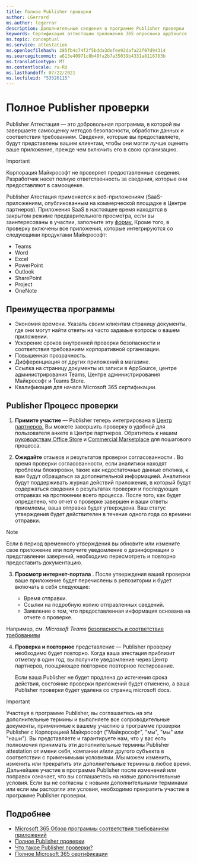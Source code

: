 ```yaml
---
title: Полное Publisher проверки
author: LGerrard
ms.author: legerrar
description: Дополнительные сведения о программе Publisher проверки
keywords: Сертификация аттестации приложения 365 опросника appSource
ms.topic: conceptual
ms.service: attestation
ms.openlocfilehash: 285fb4c74f2f5bdda3defee92dafa22f07d94314
ms.sourcegitcommit: a613e40971c8b48fa2b7a35039b4331a8116763b
ms.translationtype: MT
ms.contentlocale: ru-RU
ms.lasthandoff: 07/22/2021
ms.locfileid: "53526115"
---
```

# <a name="complete-publisher-attestation"></a>Полное Publisher проверки

Publisher Аттестация — это добровольная программа, в которой вы завершаете самооценку методов безопасности, обработки данных и соответствия требованиям. Сведения, которые вы предоставляете, будут представлены вашим клиентам, чтобы они могли лучше оценить ваше приложение, прежде чем включить его в свою организацию. 

> [!IMPORTANT]
> Корпорация Майкрософт не проверяет предоставленные сведения. Разработчик несет полную ответственность за сведения, которые они предоставляют в самооценке. 

Publisher Атестация применяется к веб-приложениям (SaaS-приложениям, опубликованным на коммерческой площадке в Центре партнеров). Приложения SaaS в настоящее время находятся в закрытом режиме предварительного просмотра, если вы заинтересованы в участии, заполните эту [форму.](https://customervoice.microsoft.com/Pages/ResponsePage.aspx?id=v4j5cvGGr0GRqy180BHbR4cf3qxCU_RNtqjCSalFdSFUNDMzTVJKR0wzTEJRSFJVSk9OQUlOV0RJSyQlQCN0PWcu) Кроме того, в проверку включены все приложения, которые интегрируются со следующими продуктами Майкрософт:
- Teams
- Word
- Excel
- PowerPoint 
- Outlook
- SharePoint
- Project
- OneNote


## <a name="program-benefits"></a>Преимущества программы
- Экономия времени. Указать своим клиентам страницу документы, где они могут найти ответы на часто задамые вопросы о вашем приложении. 
- Ускорение сроков внутренней проверки безопасности и соответствия требованиям корпоративной организации.
- Повышенная прозрачность.
- Дифференциация от других приложений в магазине. 
- Ссылка на страницу документы из записи в AppSource, центре администрирования Teams, Центре администрирования Майкрософт и Teams Store. 
- Квалификация для начала Microsoft 365 сертификации.
 

## <a name="publisher-attestation-process"></a>Publisher Процесс проверки

1. **Примите участие** — Publisher теперь интегрирована в [Центр партнеров.](https://partner.microsoft.com) Вы можете завершить проверку в удобной для пользователя анкете в Центре партнеров. Обратитесь к нашим [руководствам Office Store](https://docs.microsoft.com/microsoft-365-app-certification/docs/userguide) и [Commercial Marketplace](https://docs.microsoft.com/en-us/microsoft-365-app-certification/docs/saasuserguide) для пошагового процесса.

2. **Ожидайте** отзывов и результатов проверки согласованности . Во время проверки согласованности, если аналитики находят проблемы блокировки, такие как недостаточные данные отклика, к вам будут обращаться за дополнительной информацией. Аналитики будут поддерживать журнал действий приложения, в который будут содержаться сведения о результатах проверки и последующих отправках на протяжении всего процесса. После того, как будет определено, что отчет о проверке завершен и ваши ответы приемлемы, ваша отправка будет утверждена. Ваш статус утверждения будет действителен в течение одного года со времени отправки.

> [!NOTE]
> Если в период временного утверждения вы обновите или измените свое приложение или получите уведомление о дезинформации о представлении заверений, необходимо пересмотреть и повторно предоставить документацию.

3. **Просмотр интернет-портала** . После утверждения вашей проверки ваше приложение будет перечислены в репозитории и будет включать в себя следующие:

   - Время отправки.
   - Ссылки на подробную копию отправленных сведений.
   - Заявление о том, что предоставленная информация основана на отчете о проверке.

Например, *см. Microsoft Teams* [безопасность и соответствие требованиям](../teams/teams-apps.md)

4. **Проверка и повторное** представление — Publisher проверку необходимо будет повторно. Когда ваша атестация приблизит отметку в один год, вы получите уведомление через Центр партнеров, поощряющее повторное повторное тестирование. 

   Если ваша Publisher не будет продлена до истечения срока действия, состояние проверки приложений будет отменено, а ваша Publisher проверки будет удалена со страниц microsoft docs. 

>[!IMPORTANT]
>Участвуя в программе Publisher, вы соглашаетесь на эти дополнительные термины и выполняете все сопроводительные документы, применимые к вашему участию в программе проверки Publisher с Корпорацией Майкрософт ("Майкрософт", "мы", "мы" или "наши"). Вы представляете и гарантируете нам, что у вас есть полномочия принимать эти дополнительные термины Publisher attestation от имени себя, компании и/или другого субъекта в соответствии с применимыми условиями. Мы можем изменить, изменить или прекратить эти дополнительные термины в любое время. Дальнейшее участие в программе Publisher после изменений или поправок означает, что вы соглашаетесь на новые дополнительные условия. Если вы не согласны с новыми дополнительными терминами или если мы расторгли эти условия, необходимо прекратить участие в программе Publisher проверки.

## <a name="learn-more"></a>Подробнее

* [Microsoft 365 Обзор программы соответствия требованиям приложений](~/overview.md)  
* [Полное Publisher проверки](https://docs.microsoft.com/azure/active-directory/develop/mark-app-as-publisher-verified)  
* [Что такое Publisher проверки?](~/docs/enterprise-app-attestation-guide.md)  
* [Полное Microsoft 365 сертификации](~/docs/certification.md)
